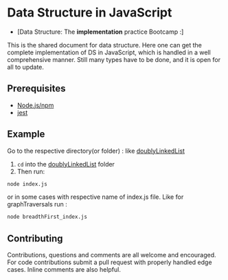 # Data Structure in JavaScript

* [Data Structure: The **implementation** practice Bootcamp :]

This is the shared document for data structure. Here one can get the complete implementation of DS in JavaScript, which is handled in a well comprehensive manner. Still many types have to be done, and it is open for all to update.



## Prerequisites
* [Node.js/npm](https://nodejs.org/en/)
* [jest](https://www.npmjs.com/package/jest)

## Example
Go to the respective directory(or folder) : like [doublyLinkedList](data-structure-in-javascript/doublyLinkedList)

1) `cd` into the [doublyLinkedList](doublyLinkedList) folder
2) Then run:
```bash
node index.js
```

or in some cases with respective name of index.js file. Like for graphTraversals
run :   
```bash
node breadthFirst_index.js
```

## Contributing

Contributions, questions and comments are all welcome and encouraged. For code contributions submit a pull request with properly handled edge cases. Inline comments are also helpful.

